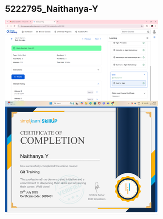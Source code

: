 # 5222795_Naithanya-Y
![image alt](https://github.com/Naithanyay/5222795_Naithanya-Y/blob/main/Screenshot%202025-07-21%20162316.png)
![image alt](https://github.com/Naithanyay/5222795_Naithanya-Y/blob/e69a5ea1a39f496139c32f9cba10da6a082d25f0/git%20certificate.png)
